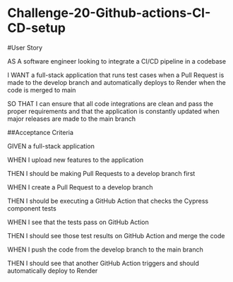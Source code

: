 # Challenge-20-Github-actions-CI-CD-setup
#User Story

AS A software engineer looking to integrate a CI/CD pipeline in a codebase

I WANT a full-stack application that runs test cases when a Pull Request is made to the develop branch and automatically deploys to Render when the code is merged to main

SO THAT I can ensure that all code integrations are clean and pass the proper requirements and that the application is constantly updated when major releases are made to the main branch

##Acceptance Criteria

GIVEN a full-stack application

WHEN I upload new features to the application

THEN I should be making Pull Requests to a develop branch first

WHEN I create a Pull Request to a develop branch

THEN I should be executing a GitHub Action that checks the Cypress component tests

WHEN I see that the tests pass on GitHub Action

THEN I should see those test results on GitHub Action and merge the code

WHEN I push the code from the develop branch to the main branch

THEN I should see that another GitHub Action triggers and should automatically deploy to Render
